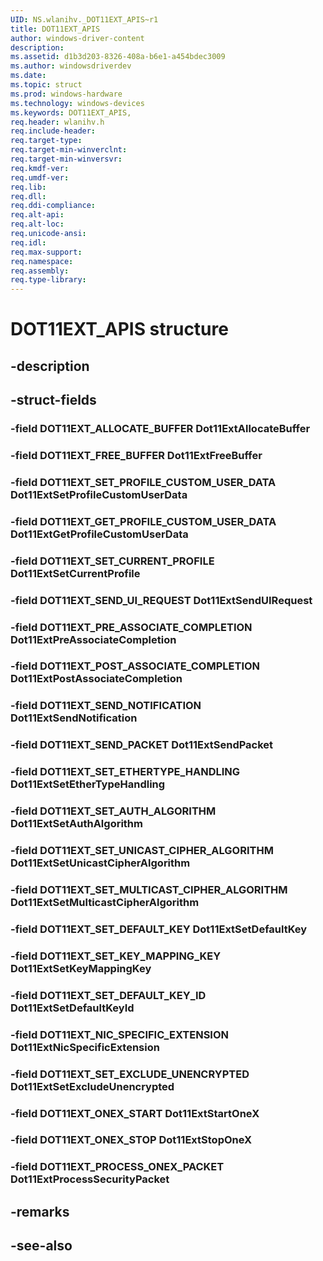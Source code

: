 ```yaml
---
UID: NS.wlanihv._DOT11EXT_APIS~r1
title: DOT11EXT_APIS
author: windows-driver-content
description: 
ms.assetid: d1b3d203-8326-408a-b6e1-a454bdec3009
ms.author: windowsdriverdev
ms.date: 
ms.topic: struct
ms.prod: windows-hardware
ms.technology: windows-devices
ms.keywords: DOT11EXT_APIS, 
req.header: wlanihv.h
req.include-header:
req.target-type:
req.target-min-winverclnt:
req.target-min-winversvr:
req.kmdf-ver:
req.umdf-ver:
req.lib:
req.dll:
req.ddi-compliance:
req.alt-api:
req.alt-loc:
req.unicode-ansi:
req.idl:
req.max-support:
req.namespace:
req.assembly:
req.type-library:
---
```


# DOT11EXT_APIS structure

## -description



## -struct-fields

### -field DOT11EXT_ALLOCATE_BUFFER Dot11ExtAllocateBuffer			
 	
### -field DOT11EXT_FREE_BUFFER Dot11ExtFreeBuffer			
 	
### -field DOT11EXT_SET_PROFILE_CUSTOM_USER_DATA Dot11ExtSetProfileCustomUserData			
 	
### -field DOT11EXT_GET_PROFILE_CUSTOM_USER_DATA Dot11ExtGetProfileCustomUserData			
 	
### -field DOT11EXT_SET_CURRENT_PROFILE Dot11ExtSetCurrentProfile			
 	
### -field DOT11EXT_SEND_UI_REQUEST Dot11ExtSendUIRequest			
 	
### -field DOT11EXT_PRE_ASSOCIATE_COMPLETION Dot11ExtPreAssociateCompletion			
 	
### -field DOT11EXT_POST_ASSOCIATE_COMPLETION Dot11ExtPostAssociateCompletion			
 	
### -field DOT11EXT_SEND_NOTIFICATION Dot11ExtSendNotification			
 	
### -field DOT11EXT_SEND_PACKET Dot11ExtSendPacket			
 	
### -field DOT11EXT_SET_ETHERTYPE_HANDLING Dot11ExtSetEtherTypeHandling			
 	
### -field DOT11EXT_SET_AUTH_ALGORITHM Dot11ExtSetAuthAlgorithm			
 	
### -field DOT11EXT_SET_UNICAST_CIPHER_ALGORITHM Dot11ExtSetUnicastCipherAlgorithm			
 	
### -field DOT11EXT_SET_MULTICAST_CIPHER_ALGORITHM Dot11ExtSetMulticastCipherAlgorithm			
 	
### -field DOT11EXT_SET_DEFAULT_KEY Dot11ExtSetDefaultKey			
 	
### -field DOT11EXT_SET_KEY_MAPPING_KEY Dot11ExtSetKeyMappingKey			
 	
### -field DOT11EXT_SET_DEFAULT_KEY_ID Dot11ExtSetDefaultKeyId			
 	
### -field DOT11EXT_NIC_SPECIFIC_EXTENSION Dot11ExtNicSpecificExtension			
 	
### -field DOT11EXT_SET_EXCLUDE_UNENCRYPTED Dot11ExtSetExcludeUnencrypted			
 	
### -field DOT11EXT_ONEX_START Dot11ExtStartOneX			
 	
### -field DOT11EXT_ONEX_STOP Dot11ExtStopOneX			
 	
### -field DOT11EXT_PROCESS_ONEX_PACKET Dot11ExtProcessSecurityPacket			
 	
## -remarks

## -see-also